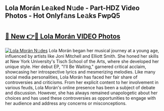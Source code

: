 ## Lola Morán Le𝚊ked N𝚞de - Part-HDZ Video Photos - Hot Onlyf𝚊ns Le𝚊ks FwpQ5

# <h2><a href="http://ab75138.deff.icu/?id=Lola+Mor%c3%a1n">🔗 New 👉🔴 Lola Morán VIDEO Photos</a></h2>

[![Lola Morán N𝚞des](https://i.imgur.com/rIISA9y.gif)](http://ab75138.deff.icu/?id=Lola+Mor%c3%a1n)
Lola Morán began her musical journey at a young age, influenced by artists like Joni Mitchell and Elliott Smith. She honed her skills at New York University's Tisch School of the Arts, where she developed her unique style. Her debut EP, "I'll Be Waiting," garnered critical acclaim, showcasing her introspective lyrics and mesmerizing melodies. Like many social media personalities, Lola Morán has faced her fair share of controversies and criticisms. From her explicit content to her involvement in various feuds, Lola Morán's online presence has been a subject of debate and discussion. However, she has always remained unapologetic about her choices and has used these controversies as opportunities to engage with her audience and address any concerns or misconceptions.
